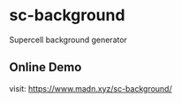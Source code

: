 # sc-background
Supercell background generator

## Online Demo
visit: https://www.madn.xyz/sc-background/
